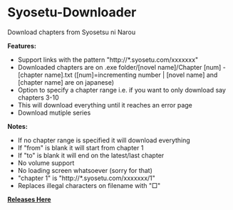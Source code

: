 # Syosetu-Downloader
Download chapters from Syosetsu ni Narou


**Features:**
- Support links with the pattern "http://*.syosetu.com/xxxxxxx"
- Downloaded chapters are on .exe folder/[novel name]/Chapter [num] - [chapter name].txt ([num]=incrementing number | [novel name] and [chapter name] are on japanese)
- Option to specify a chapter range i.e. if you want to only download say chapters 3-10
- This will download everything until it reaches an error page
- Download mutiple series

**Notes:**
- If no chapter range is specified it will download everything
- If "from" is blank it will start from chapter 1
- If "to" is blank it will end on the latest/last chapter
- No volume support
- No loading screen whatsoever (sorry for that)
- "chapter 1" is "http://*.syosetu.com/xxxxxxx/1"
- Replaces illegal characters on filename with "□"

**[Releases Here](https://github.com/LordZero25/Syosetu-Downloader/releases/)**
